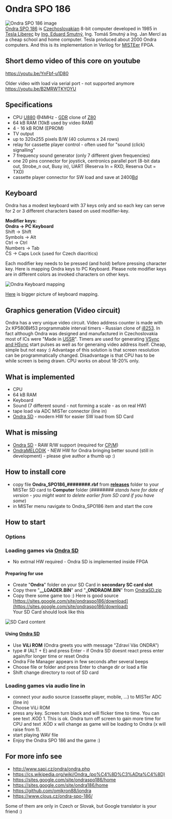# Ondra SPO 186
![Ondra SPO 186 image](/pictures/Ondra_th.jpg)  
[Ondra SPO 186](https://cs.wikipedia.org/wiki/Ondra_(po%C4%8D%C3%ADta%C4%8D)) is [Czechoslovakian](https://en.wikipedia.org/wiki/Czechoslovakia) 8-bit computer developed in 1985 in [Tesla Liberec](https://en.wikipedia.org/wiki/Tesla_(Czechoslovak_company)) by [Ing. Eduard Smutný](https://cs.wikipedia.org/wiki/Eduard_Smutn%C3%BD), Ing. Tomáš Smutný a Ing. Jan Mercl as a cheap school and home computer. Tesla produced about 2000 Ondra computers.
And this is its implementation in Verilog for [MISTEer](https://github.com/MiSTer-devel/Main_MiSTer/wiki) FPGA.

## Short demo video of this core on youtube

https://youtu.be/YnFbf-u1D80 


Older video with load via serial port - not supported anymore  
https://youtu.be/B2MRWTKYOYU

## Specifications

* CPU [U880](https://en.wikipedia.org/wiki/U880) @4MHz - [GDR](https://en.wikipedia.org/wiki/East_Germany) clone of [Z80](https://en.wikipedia.org/wiki/Z80)
* 64 kB RAM (10kB used by video RAM)
* 4 - 16 kB ROM (EPROM) 
* TV output 
* up to 320x255 pixels B/W (40 columns x 24 rows)
* relay for cassette player control - often used for "sound (click) signalling"
* 7 frequency sound generator (only 7 different given frequencies)
* one 20 pins connector for joystick, centronics parallel port (8-bit data out, Strobe_n out, Busy in), UART (Reserva In = RXD, Reserva Out = TXD)
* cassette player connector for SW load and save at 2400[Bd](https://en.wikipedia.org/wiki/Baud)

## Keyboard

Ondra has a modest keyboard with 37 keys only and so each key can serve for 2 or 3 different characters based on used modifier-key.

**Modifier keys:**  
**Ondra      -> PC Keyboard**  
Shift      -> Shift  
Symbols    -> Alt  
Ctrl       -> Ctrl  
Numbers    -> Tab  
ČS         -> Caps Lock (used for Czech diacritics)

Each modifier key needs to be pressed (and hold) before pressing character key. 
Here is mapping Ondra keys to PC Keyboard. Please note modifier keys are in different colors as invoked characters on other keys.

![Ondra Keyboard mapping](/pictures/OndraKeyboardMapping_small.jpg)

[Here](/pictures/OndraKeyboardMapping.jpg) is bigger picture of keyboard mapping.

## Graphics generation (Video circuit)

Ondra has a very unique video circuit. Video address counter is made with 2x КР580ВИ53 programmable interval timers - Russian clone of [i8253](https://en.wikipedia.org/wiki/Intel_8253). In fact although Ondra was designed and manufactured in Czechoslovakia most of ICs were "Made in [USSR](https://en.wikipedia.org/wiki/Soviet_Union)".
Timers are used for generating [VSync and HSync](https://en.wikipedia.org/wiki/Analog_television#Vertical_synchronization) start pulses as well as for generaing video address itself. Cheap, simple but not easy :)
Advantage of this solution is that screen resolution can be programmatically changed. Disadvantage is that CPU has to be while screen is being drawn. CPU works on about 18-20% only.


## What is implemented

* CPU
* 64 kB RAM
* Keyboard
* Sound (7 different sound - not forming a scale - as on real HW)
* tape load via ADC MISTer connector (line in)
* [Ondra SD](https://sites.google.com/site/ondraspo186/4-rom-card-sd) - modern HW for easier SW load from SD Card

## What is missing

* [Ondra SD](https://sites.google.com/site/ondraspo186/4-rom-card-sd) - RAW R/W support (required for [CP/M](https://sites.google.com/site/ondraspo186/8-ondra-cp-m))
* [OndraMELODIK](https://youtu.be/u5RyUs0VGdg) - NEW HW for Ondra bringing better sound (still in development) - please give author a thumb up :)

## How to install core

* copy file **Ondra_SPO186_########.rbf** from **[releases](/releases)** folder to your MISTer SD card to **Computer** folder
(*######## stands here for date of version - you might want to delete earlier from SD card if you have some*)
* in MISTer menu navigate to Ondra_SPO186 item and start the core

## How to start

### Options
 
### Loading games via [Ondra SD](https://sites.google.com/site/ondraspo186/4-rom-card-sd) 

* No extrnal HW required - Ondra SD is implemented inside FPGA

#### Preparing for use
* Create "**Ondra**" folder on your SD Card in **secondary SC card slot** 
* Copy there "**__LOADER.BIN**" and "**_ONDRADM.BIN**" from [OndraSD.zip](https://sites.google.com/site/ondraspo186/download/9-3-hardware/OndraSD.zip?attredirects=0&d=1)
* Copy there some game too :) Here is good source [https://sites.google.com/site/ondraspo186/download](https://sites.google.com/site/ondraspo186/download)  
Your SD Card should look like this

![SD Card content](/pictures/SDCard.jpg)

#### Using [Ondra SD](https://sites.google.com/site/ondraspo186/4-rom-card-sd) 
* Use **ViLi ROM** (Ondra greets you with message "Zdraví Vás ONDRA")
* type # (ALT + E) and press Enter - if Ondra SD doesnt react press enter again/for longer time or reset Ondra
* Ondra File Manager appears in few seconds after several beeps
* Choose file or folder and press Enter to change dir or load a file
* Shift change directory to root of SD card


### Loading games via audio line in

* connect your audio source (cassette player, mobile, ...) to MISTer ADC (line in)
* Choose ViLi ROM
* press any key. Screen turn black and will flicker time to time. You can see text .KÓD 1. This is ok. Ondra turn off screen to gain more time for CPU and text .KÓD x will change as game will be loading to Ondra (x will raise from 1).
* start playing WAV file
* Enjoy the Ondra SPO 186 and the game :)

## For more info see

* http://www.sapi.cz/ondra/ondra.php
* https://cs.wikipedia.org/wiki/Ondra_(po%C4%8D%C3%ADta%C4%8D)
* https://sites.google.com/site/ondraspo186/home
* https://sites.google.com/site/ondra186/home 
* https://github.com/omikron88/jondra
* https://www.clous.cz/ondra-spo-186/

Some of them are only in Czech or Slovak, but Google translator is your friend :)

